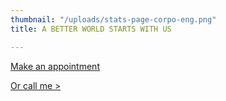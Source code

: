 ```yaml
---
thumbnail: "/uploads/stats-page-corpo-eng.png"
title: A BETTER WORLD STARTS WITH US

---
```

<a class="button" href="https://www.gorendezvous.com/homepage/111690" target="_blank">Make an appointment</a><span class="self_center">

<a href="tel:+14189559602">Or call me ></a></span>